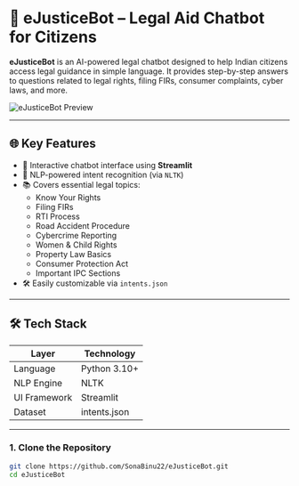 # 🤖 eJusticeBot – Legal Aid Chatbot for Citizens

**eJusticeBot** is an AI-powered legal chatbot designed to help Indian citizens access legal guidance in simple language. It provides step-by-step answers to questions related to legal rights, filing FIRs, consumer complaints, cyber laws, and more.

![eJusticeBot Preview](https://github.com/user-attachments/assets/76f87f39-f6b3-41d0-a19b-ad9b2cefa7d7)

---

## 🌐 Key Features

- 💬 Interactive chatbot interface using **Streamlit**
- 🧠 NLP-powered intent recognition (via `NLTK`)
- 📚 Covers essential legal topics:
  - Know Your Rights
  - Filing FIRs
  - RTI Process
  - Road Accident Procedure
  - Cybercrime Reporting
  - Women & Child Rights
  - Property Law Basics
  - Consumer Protection Act
  - Important IPC Sections
- 🛠 Easily customizable via `intents.json`

---

## 🛠️ Tech Stack

| Layer         | Technology     |
|---------------|----------------|
| Language      | Python 3.10+    |
| NLP Engine    | NLTK           |
| UI Framework  | Streamlit      |
| Dataset       | intents.json   |

---


### 1. Clone the Repository

```bash
git clone https://github.com/SonaBinu22/eJusticeBot.git
cd eJusticeBot
